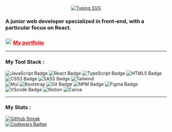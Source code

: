 <div align="center">
    <a href="https://git.io/typing-svg">
        <img src="https://readme-typing-svg.demolab.com?font=Merienda&weight=500&size=30&pause=1000&color=3BC7FF&center=true&vCenter=true&random=false&width=435&lines=Hey%2C+I'm+Albina" alt="Typing SVG" />
    </a>
</div>
<h3>A junior web developer specialized in front-end, with a particular focus on React.</h3>

<div>
    <h3>
        <img src="https://media.giphy.com/media/QssGEmpkyEOhBCb7e1/giphy.gif?cid=ecf05e47hkw91nkiqpj2jyw810jku3bfzmhiakl6917wwanm&ep=v1_stickers_search&rid=giphy.gif&ct=s" width="20"/>
        <a target="_blank" href="https://klementina1809.github.io/personalPortfolio/" style="color: #ff0000;">
            My portfolio
        </a>
    </h3>
</div>

---

### My Tool Stack :

<div>
    <img src="https://img.shields.io/badge/javascript-%23404d59.svg?style=for-the-badge&logo=javascript&logoColor=%23F7DF1E" alt="JavaScript Badge" />
    <img src="https://img.shields.io/badge/react-%23404d59.svg?style=for-the-badge&logo=react&logoColor=%2361DAFB" alt="React Badge" />
    <img src="https://img.shields.io/badge/typescript-%23404d59.svg?style=for-the-badge&logo=react&logoColor=%2361DAFB" alt="TypeScript Badge" />
    <img src="https://img.shields.io/badge/html5-%23404d59.svg?style=for-the-badge&logo=html5&logoColor=orange" alt="HTML5 Badge" />
    <img src="https://img.shields.io/badge/css3-%23404d59.svg?style=for-the-badge&logo=css3&logoColor=lightblue" alt="CSS3 Badge" />
    <img src="https://img.shields.io/badge/SASS-%23404d59.svg?style=for-the-badge&logo=SASS&logoColor=hotpink" alt="SASS Badge" />
    <img src="https://img.shields.io/badge/tailwindcss-%23404d59?style=for-the-badge&logo=tailwindcss&logoColor=white" alt="Tailwind" />
</div>

<div>
    <img src="https://img.shields.io/badge/mui-%23404d59?style=for-the-badge&logo=mui&logoColor=white" alt="Mui" />
    <img src="https://img.shields.io/badge/bootstrap-%23404d59?style=for-the-badge&logo=bootstrap&logoColor=white" alt="Bootstrap" />
    <img src="https://img.shields.io/badge/git-%23404d59.svg?style=for-the-badge&logo=git&logoColor=red" alt="Git Badge" />
    <img src="https://img.shields.io/badge/NPM-%23404d59?style=for-the-badge&logo=npm&logoColor=red" alt="NPM Badge" />
    <img src="https://img.shields.io/badge/figma-%23404d59.svg?style=for-the-badge&logo=figma&logoColor=purple" alt="Figma Badge" />
    <img src="https://img.shields.io/badge/visualstudiocode-%23404d59?style=for-the-badge&logo=visualstudiocode&logoColor=white" alt="VScode Badge" />
    <img src="https://img.shields.io/badge/notion-%23404d59?style=for-the-badge&logo=notion&logoColor=white" alt="Notion" />
    <img src="https://img.shields.io/badge/canva-%23404d59?style=for-the-badge&logo=canva&logoColor=white" alt="Canva" />
</div>

---

### My Stats :

<div>
    <a href="https://git.io/streak-stats">
        <img src="https://github-readme-streak-stats.herokuapp.com?user=klementina1809&theme=react&hide_border=true" alt="GitHub Streak" />
    </a>
</div>

<div>
    <a target="_blank" href="https://www.codewars.com/users/klementina1809">
        <img src='https://www.codewars.com/users/klementina1809/badges/large' alt='Codewars Badge'>
    </a>
</div>
